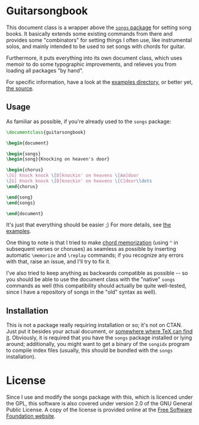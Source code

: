 # Guitarsongbook #

This document class is a wrapper above the [`songs` package](http://songs.sourceforge.net/) for setting song books.  It basically extends some existing commands from there and provides some "combinators" for setting things I often use, like instrumental solos, and mainly intended to be used to set songs with chords for guitar.

Furthermore, it puts everything into its own document class, which uses memoir to do some typographic improvements, and relieves you from loading all packages "by hand".

For specific information, have a look at the [examples directory](./examples), or better yet, [the source](./guitarsongbook.cls).


## Usage ##

As familiar as possible, if you're already used to the `songs` package:

```latex
\documentclass{guitarsongbook}

\begin{document}

\begin{songs}
\begin{song}{Knocking on heaven's door}

\begin{chorus}
\[G] Knock knock \[D]knockin' on heavens \[Am]door
\[G] Knock knock \[D]knockin' on heavens \[C]door\ldots
\end{chorus}

\end{song}
\end{songs}

\end{document}
```

It's just that everything should be easier ;)  For more details, see [the examples](./examples).

One thing to note is that I tried to make [chord memorization](http://songs.sourceforge.net/songsdoc/songs.html#sec5.4) (using `^` in subsequent verses or choruses) as seamless as possible by inserting automatic `\memorize` and `\replay` commands; if you recognize any errors with that, raise an issue, and I'll try to fix it.

I've also tried to keep anything as backwards compatible as possible -- so you should be able to use the document class with the "native" `songs` commands as well (this compatibility should actually be quite well-tested, since I have a repository of songs in the "old" syntax as well).


## Installation ##

This is not a package really requiring installation or so; it's not on CTAN.  Just put it besides your actual document, or [somewhere where TeX can find it](http://tex.stackexchange.com/questions/1137/where-do-i-place-my-own-sty-or-cls-files-to-make-them-available-to-all-my-te).  Obviously, it is required that you have the `songs` package installed or lying around; additionally, you might want to get a binary of the `songidx` program to compile index files (usually, this should be bundled with the `songs` installation).


# License #

Since I use and modify the songs package with this, which is licenced under the GPL, this software is also covered under version 2.0 of the GNU General Public License.  A copy of the license is provided online at the [Free Software Foundation website](http://www.gnu.org/licenses/old-licenses/gpl-2.0.html).
